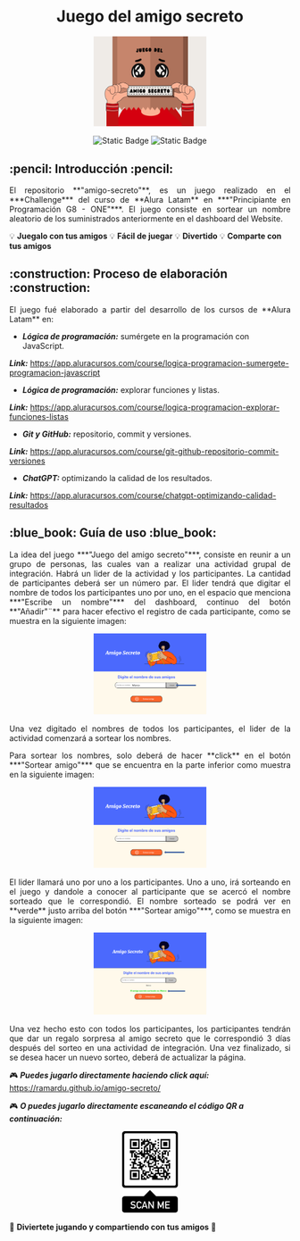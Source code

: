 <h1 align="center">Juego del amigo secreto</h1>

<p align="center">
<img src="assets/Portada README.png" width="40%" alt="Imagen de portada">
</p>

<p align="center">
<img alt="Static Badge" src="https://img.shields.io/badge/status-finished-green">
<img alt="Static Badge" src="https://img.shields.io/badge/release%20date-february%202025-yellow">
</p>

<h2 align="left"> :pencil: Introducción :pencil: </h2>

<p align="justify">El repositorio **"amigo-secreto"**, es un juego realizado en el ***Challenge*** del curso de **Alura Latam** en ***"Principiante en 
Programación G8 - ONE"***. El juego consiste en sortear un nombre aleatorio de los suministrados anteriormente en el dashboard del Website.</p>


:bulb: **Juegalo con tus amigos**   :bulb: **Fácil de juegar**   :bulb: **Divertido**   :bulb: **Comparte con tus amigos**

<h2>:construction: Proceso de elaboración :construction:</h2>

<p align="justify">El juego fué elaborado a partir del desarrollo de los cursos de **Alura Latam** en:</p>

* ***Lógica de programación:*** sumérgete en la programación con JavaScript.
  
***Link:*** https://app.aluracursos.com/course/logica-programacion-sumergete-programacion-javascript
* ***Lógica de programación:*** explorar funciones y listas.

***Link:*** https://app.aluracursos.com/course/logica-programacion-explorar-funciones-listas
* ***Git y GitHub:*** repositorio, commit y versiones.

***Link:*** https://app.aluracursos.com/course/git-github-repositorio-commit-versiones
* ***ChatGPT:*** optimizando la calidad de los resultados.

***Link:*** https://app.aluracursos.com/course/chatgpt-optimizando-calidad-resultados

<h2>:blue_book: Guía de uso :blue_book:</h2>

<p align="justify">La idea del juego ***"Juego del amigo secreto"***, consiste en reunir a un grupo de personas, las cuales van a realizar una actividad
grupal de integración. Habrá un lider de la actividad y los participantes. La cantidad de participantes deberá ser un número par.
El lider tendrá que digitar el nombre de todos los participantes uno por uno, en el espacio que menciona ***"Escribe un nombre"*** del
dashboard, continuo del botón **"Añadir"¨** para hacer efectivo el registro de cada participante, como se muestra en la siguiente imagen:</p>

<p align="center">
<img src="assets/guia-escribirNombre.png" width="40%" alt="Guía escribir nombre">
</p>

<p align="justify">Una vez digitado el nombres de todos los participantes, el lider de la actividad comenzará a sortear los nombres.</p>

<p align="justify">Para sortear los nombres, solo deberá de hacer **click** en el botón ***"Sortear amigo"*** que se encuentra en la parte inferior como 
muestra en la siguiente imagen:</p>

<p align="center">
<img src="assets/guia-sortearAmigo.png" width="40%" alt="Guía sortear amigo">
</p>            

<p align="justify">El lider llamará uno por uno a los participantes. Uno a uno, irá sorteando en el juego y dandole a conocer al participante que se acercó 
el nombre sorteado que le correspondió. El nombre sorteado se podrá ver en **verde** justo arriba del botón ***"Sortear amigo"***, como se 
muestra en la siguiente imagen:</p>

<p align="center">
<img src="assets/amigo-sorteado.png" width="40%" alt="Amigo sorteado">
</p>       

<p align="justify">Una vez hecho esto con todos los participantes, los participantes tendrán que dar un regalo sorpresa al amigo secreto que le correspondió
3 días después del sorteo en una actividad de integración. Una vez finalizado, si se desea hacer un nuevo sorteo, deberá de actualizar la página.</p>

:video_game: ***Puedes jugarlo directamente haciendo click aquí:*** https://ramardu.github.io/amigo-secreto/

:video_game: ***O puedes jugarlo directamente escaneando el código QR a continuación:***

<p align="center">
<img src="assets/QR_Page.png" width="20%" alt="Código QR">
</p>

:tada: **Diviertete jugando y compartiendo con tus amigos** :tada:

